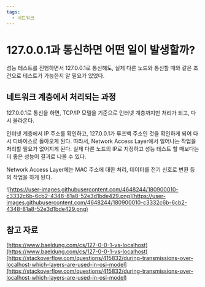 ```yaml
---
tags:
  - 네트워크
---
```

# 127.0.0.1과 통신하면 어떤 일이 발생할까?

성능 테스트를 진행하면서 127.0.0.1로 통신해도, 실제 다른 노드와 통신할 때와 같은 조건으로 테스트가 가능한지 알 필요가 있었다.

## 네트워크 계층에서 처리되는 과정

127.0.0.1로 통신을 하면,  TCP/IP 모델을 기준으로 인터넷 계층까지만 처리가 되고, 다시 올라온다.

인터넷 계층에서 IP 주소를 확인하고, 127.0.0.1가 루프백 주소인 것을 확인하게 되어 다시 디바이스로 돌아오게 된다. 따라서, Network Access Layer에서 일어나는 작업을 처리할 필요가 없어지게 된다. 실제 다른 노드의 IP로 지정하고 성능 테스트 할 때보다는 더 좋은 성능이 결과로 나올 수 있다.

Network Access Layer에는 MAC 주소에 대한 처리, 데이터를 전기 신호로 변환 등의 작업을 하게 된다.

![https://user-images.githubusercontent.com/4648244/180900010-c3332c6b-6cb2-4348-81a8-52e3d1bde429.png](https://user-images.githubusercontent.com/4648244/180900010-c3332c6b-6cb2-4348-81a8-52e3d1bde429.png)

## 참고 자료

[https://www.baeldung.com/cs/127-0-0-1-vs-localhost](https://www.baeldung.com/cs/127-0-0-1-vs-localhost)[https://stackoverflow.com/questions/415832/during-transmissions-over-localhost-which-layers-are-used-in-osi-model](https://stackoverflow.com/questions/415832/during-transmissions-over-localhost-which-layers-are-used-in-osi-model)